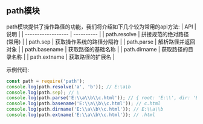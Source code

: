 ## path模块
path模块提供了操作路径的功能，我们将介绍如下几个较为常用的api方法:
| API               | 说明       |
| ------------------ | ---------- |
| path.resolve    | 拼接规范的绝对路径 (常用) |
| path.sep | 获取操作系统的路径分隔符 |
| path.parse   | 解析路径并返回对象 |
| path.basename   | 获取路径的基础名称 |
| path.dirname   | 获取路径的目录名称 |
| path.extname   | 获取路径的扩展名 |

示例代码:

```js
const path = require('path');
console.log(path.resolve('a', 'b')); // E:\a\b
console.log(path.sep); // \
console.log(path.parse('E:\\a\\b\\c.html')); // { root: 'E:\\', dir: 'E:\\a\\b', base: 'c.html', ext: '.html', name: 'c' }
console.log(path.basename('E:\\a\\b\\c.html')); // c.html
console.log(path.dirname('E:\\a\\b\\c.html')); // E:\\a\\b
console.log(path.extname('E:\\a\\b\\c.html')); // .html
```

